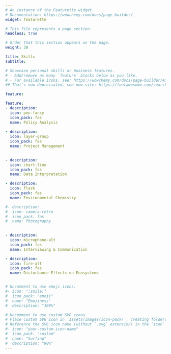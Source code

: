```yaml
---
# An instance of the Featurette widget.
# Documentation: https://wowchemy.com/docs/page-builder/
widget: featurette

# This file represents a page section.
headless: true

# Order that this section appears on the page.
weight: 30

title: Skills
subtitle:

# Showcase personal skills or business features.
# - Add/remove as many `feature` blocks below as you like.
# - For available icons, see: https://wowchemy.com/docs/page-builder/#icons
## That's now depreciated, see new site: https://fontawesome.com/search?ip=classic&s=solid&o=r

feature:

feature:
- description: 
  icon: pen-fancy
  icon_pack: fas
  name: Policy Analysis
  
- description: 
  icon: layer-group
  icon_pack: fas
  name: Project Management
  

- description: 
  icon: chart-line
  icon_pack: fas
  name: Data Interpretation

- description: 
  icon: flask
  icon_pack: fas
  name: Environmental Chemistry 

#- description: 
#  icon: camera-retro
#  icon_pack: fas
#  name: Photography

  
- description: 
  icon: microphone-alt
  icon_pack: fas
  name: Interviewing & Communication

- description: 
  icon: fire-alt
  icon_pack: fas
  name: Disturbance Effects on Ecosystems


# Uncomment to use emoji icons.
#- icon: ":smile:"
#  icon_pack: "emoji"
#  name: "Emojiness"
#  description: "100%"  

# Uncomment to use custom SVG icons.
# Place custom SVG icon in `assets/images/icon-pack/`, creating folders if necessary.
# Reference the SVG icon name (without `.svg` extension) in the `icon` field.
#- icon: "your-custom-icon-name"
#  icon_pack: "custom"
#  name: "Surfing"
#  description: "90%"
---
```

